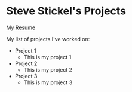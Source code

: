 # Steve Stickel's Projects

[My Resume](https://github.com/tdsticks/resume/blob/master/Steve_Stickel_Resume_2022.pdf)


My list of projects I've worked on:

- Project 1
  - This is my project 1
- Project 2
  - This is my project 2
- Project 3
  - This is my project 3
